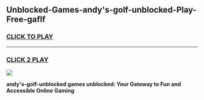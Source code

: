 
## Unblocked-Games-andy's-golf-unblocked-Play-Free-gaflf
<h3>
<a href="https://premium76.site?title=andy's-golf-unblocked&ref=21A">CLICK TO PLAY</a></h3>
<hr>

<h3>
<a href="https://premium76.site?title=andy's-golf-unblocked&ref=21A">CLICK 2 PLAY</a>
  
</h3>

<a href="https://premium76.site?title=andy's-golf-unblocked&ref=21A"><img src="https://clearcache.store/games.png"></a>


**andy's-golf-unblocked games unblocked: Your Gateway to Fun and Accessible Online Gaming**
